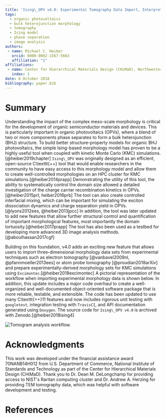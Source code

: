 ```yaml
---
title: 'Ising\_OPV v4.0: Experimental Tomography Data Import, Interpretation, and Analysis'
tags:
  - organic photovoltaics
  - bulk heterojunction morphology
  - tomography
  - Ising model
  - phase separation
  - image analysis
authors:
 - name: Michael C. Heiber
   orcid: 0000-0002-1567-5663
   affiliation: "1"
affiliations:
 - name: Center for Hierarchical Materials Design (CHiMaD), Northwestern University, Evanston, Illinois 60208, USA
   index: 1
date: 6 October 2018
bibliography: paper.bib
---
```


# Summary

Understanding the impact of the complex meso-scale morphology is critical for the development of organic semiconductor materials and devices.  This is particularly important in organic photovoltaics (OPVs), where a blend of two or more components phase separates to form a bulk heterojunction (BHJ) structure.  To build better structure-property models for organic BHJ photovoltaics, the simple Ising-based morphology model has proven to be a highly useful tool when coupled with kinetic Monte Carlo (KMC) simulations.[@heiber2019chapter] ``Ising\_OPV`` was originally designed as an efficient, open-source C\texttt{++} tool that would enable researchers in the community to have easy access to this morphology model and allow them to create well-controlled morphologies on an HPC cluster for KMC simulations.[@heiber2014prapp] Demonstrating the utility of this tool, the ability to systematically control the domain size allowed a detailed investigation of the charge carrier recombination kinetics in OPVs.[@heiber2015prl, heiber2016prb] The tool can also create controlled interfacial mixing, which can be important for simulating the exciton dissociation dynamics and charge separation yield in OPVs.[@lyons2012ees, @heiber2013jpcc] In addition, the tool was later updated to add new features that allow further structural control and quantification of important morphological features, most importantly the domain tortuosity.[@heiber2017prapp] The tool has also been used as a testbed for developing more advanced 3D image analysis methods.[@aboulhassan2017cgf]

Building on this foundation, v4.0 adds an exciting new feature that allows users to import three-dimensional morphology data sets from experimental techniques such as electron tomography [@vanbavel2009nl, @pfannmoeller2013ees] or atom probe tomography [@proudian2018arXiv] and prepare experimentally-derived morphology sets for KMC simulations using ``Excimontec``.[@heiber2018excimontec] A pictorial representation of the workflow when importing experimental morphology data is shown below. In addition, this update includes a major code overhaul to create a well-organized and well-documented object-oriented software package that is more reliable, testable, and extensible. The code has been updated to use many C\texttt{++}11 features and now includes rigorous unit testing with ``googletest``, integration testing with ``TravisCI``, and API documentation generated using ``Doxygen``.  The source code for ``Ising\_OPV v4.0`` is archived with Zenodo.[@heiber2018ising4]

![Tomogram analysis workflow.](tomogram_analysis.png)

# Acknowledgments

This work was developed under the financial assistance award 70NANB14H012 from U.S. Department of Commerce, National Institute of Standards and Technology as part of the Center for Hierarchical Materials Design (CHiMaD).  Thank you to Dr. Dean M. DeLongchamp for providing access to NIST's Raritan computing cluster and Dr. Andrew A. Herzing for providing TEM tomography data, which was helpful with software development and testing.

# References
